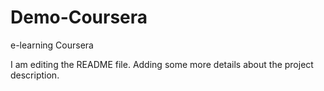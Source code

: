 # Demo-Coursera
e-learning Coursera

I am editing the README file. Adding some more details about the project description.


